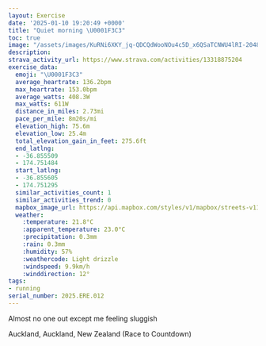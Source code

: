 ```yaml
---
layout: Exercise
date: '2025-01-10 19:20:49 +0000'
title: "Quiet morning \U0001F3C3"
toc: true
image: "/assets/images/KuRNi6XKY_jq-QDCQdWooNOu4c5D_x6QSaTCNWU4lRI-2048x1536.jpg.jpeg"
description:
strava_activity_url: https://www.strava.com/activities/13318875204
exercise_data:
  emoji: "\U0001F3C3"
  average_heartrate: 136.2bpm
  max_heartrate: 153.0bpm
  average_watts: 408.3W
  max_watts: 611W
  distance_in_miles: 2.73mi
  pace_per_mile: 8m20s/mi
  elevation_high: 75.6m
  elevation_low: 25.4m
  total_elevation_gain_in_feet: 275.6ft
  end_latlng:
  - -36.855509
  - 174.751484
  start_latlng:
  - -36.855605
  - 174.751295
  similar_activities_count: 1
  similar_activities_trend: 0
  mapbox_image_url: https://api.mapbox.com/styles/v1/mapbox/streets-v11/static/path-5+787af2-1.0(bo%7D_F%7D~qi%60%40PF%5EXfBl%40fANp%40Bl%40CTJHRCLQf%40k%40hACNZP%5Ed%40NVNZVt%40%5Ct%40PN%5C~%40T%60%40b%40%60%40tAlCr%40%7CAXf%40Z%5Cz%40~AN%5CBb%40b%40z%40%60%40l%40XV%60%40n%40Xj%40hCtEp%40xA%7C%40bBh%40v%40tAxC%7CDzGl%40pAh%40%7C%40pCrFFBl%40GZ%40JCz%40FNEHc%40b%40cAh%40aAXq%40Zc%40%5Co%40JWAc%40EUa%40_BIm%40q%40gCSwAIWSiAQk%40IKG_%40W_Ag%40_CGc%40MYWeAe%40eCk%40oBQ%7B%40o%40cCIi%40%5Du%40OQUOkA_BYc%40SUk%40y%40c%40e%40aAoAWg%40cAiAg%40o%40q%40cAc%40w%40EEMGiAaBe%40g%40k%40y%40MIWW%7B%40qAMIISSY%5Dk%40_%40c%40_%40e%40M%5Dc%40g%40IACDIZ_AzBo%40nAi%40tAa%40f%40Mf%40g%40jAOPI%40GEIKAg%40Dy%40G%5BM%5DGCUG%7D%40g%40%5DKcAo%40),pin-s-s+e5b22e(174.75071,-36.85634),pin-s-f+89ae00(174.75169000000014,-36.856989999999975)/auto/800x800?access_token=pk.eyJ1Ijoiam9zaGJlY2ttYW4iLCJhIjoiY205eWR2aDd1MWZ6djJrbXc4a3M0bWZleiJ9.XiG9OWkNcZk2QzjJbxLB4A
  weather:
    :temperature: 21.8°C
    :apparent_temperature: 23.0°C
    :precipitation: 0.3mm
    :rain: 0.3mm
    :humidity: 57%
    :weathercode: Light drizzle
    :windspeed: 9.9km/h
    :winddirection: 12°
tags:
- running
serial_number: 2025.ERE.012
---
```

Almost no one out except me feeling sluggish

Auckland, Auckland, New Zealand (Race to Countdown)
